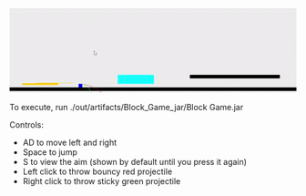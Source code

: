 ![](demophoto.gif)


To execute, run ./out/artifacts/Block_Game_jar/Block Game.jar

Controls:
- AD to move left and right
- Space to jump
- S to view the aim (shown by default until you press it again)
- Left click to throw bouncy red projectile
- Right click to throw sticky green projectile
